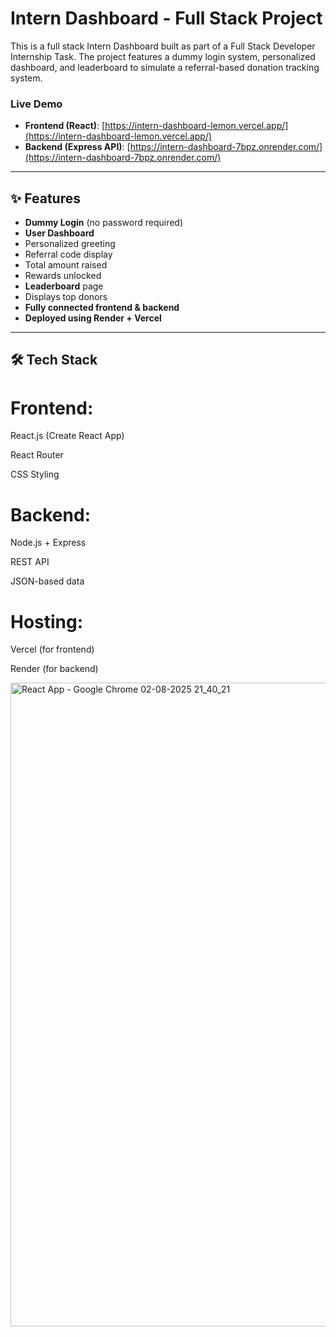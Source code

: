 #   Intern Dashboard - Full Stack Project

This is a full stack Intern Dashboard built as part of a Full Stack Developer Internship Task. The project features a dummy login system, personalized dashboard, and leaderboard to simulate a referral-based donation tracking system.

### Live Demo

-  **Frontend (React)**: [https://intern-dashboard-lemon.vercel.app/](https://intern-dashboard-lemon.vercel.app/)
-  **Backend (Express API)**: [https://intern-dashboard-7bpz.onrender.com/](https://intern-dashboard-7bpz.onrender.com/)

---

## ✨ Features

-  **Dummy Login** (no password required)
-  **User Dashboard**
  - Personalized greeting
  - Referral code display
  - Total amount raised
  - Rewards unlocked
-  **Leaderboard** page
  - Displays top donors
-  **Fully connected frontend & backend**
-  **Deployed using Render + Vercel**

---

## 🛠️ Tech Stack

# Frontend:

React.js (Create React App)

React Router

CSS Styling

# Backend:

Node.js + Express

REST API

JSON-based data

# Hosting:

Vercel (for frontend)

Render (for backend)

<img width="1920" height="1030" alt="React App - Google Chrome 02-08-2025 21_40_21" src="https://github.com/user-attachments/assets/70b2cc73-be4e-4e25-bac6-7a95c40c6690" />
